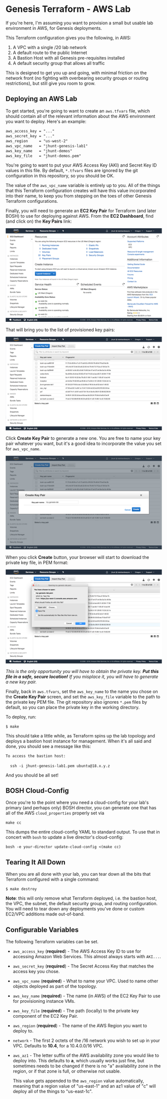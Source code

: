 Genesis Terraform - AWS Lab
===========================

If you're here, I'm assuming you want to provision a small but
usable lab environment in AWS, for Genesis deployments.

This Terraform configuration gives you the following, in AWS:

1. A VPC with a single /20 lab network
2. A default route to the public Internet
3. A Bastion Host with all Genesis pre-requisites installed
4. A default security group that allows all traffic

This is designed to get you up and going, with minimal friction on
the network front (no fighting with overbearing security groups or
routing restrictions), but still give you room to grow.



Deploying an AWS Lab
--------------------

To get started, you're going to want to create an `aws.tfvars`
file, which should contain all of the relevant information about
the AWS environment you want to deploy.  Here's an example:

```
aws_access_key = "..."
aws_secret_key = "..."
aws_region     = "us-west-2"
aws_vpc_name   = "jhunt-genesis-lab1"
aws_key_name   = "jhunt-demos"
aws_key_file   = "jhunt-demos.pem"
```

You're going to want to put your AWS Access Key (AKI) and Secret
Key ID values in this file.  By default, `*.tfvars` files are
ignored by the git configuration in this repository, so you should
be OK.

The value of the `aws_vpc_name` variable is entirely up to you.
All of the things that this Terraform configuration creates will
have this value incorporated into their name, to keep you from
stepping on the toes of other Genesis Terraform configurations.

Finally, you will need to generate an **EC2 Key Pair** for
Terraform (and later BOSH) to use for deploying against AWS.  From
the **EC2 Dashboard**, find (and click on) the **Key Pairs** link:

![The EC2 Dashboard, and the Key Pairs link](docs/ec2.png)

That will bring you to the list of provisioned key pairs:

![The EC2 Key Pairs UI](docs/ec2-keypairs.png)

Click **Create Key Pair** to generate a new one.  You are free to
name your key pair whatever you want, but it's a good idea
to incorporate the value you set for `aws_vpc_name`.

![The "Create Key Pair" form](docs/ec2-create-keypair.png)

When you click **Create** button, your browser will start to
download the private key file, in PEM format:

![Downloading the Private Key](docs/ec2-download-key.png)

_This is the only opportunity you will have to obtain the private
key.  **Put this file in a safe, secure location!** If you
misplace it, you will have to generate a new key pair._

Finally, back in `aws.tfvars`, set the `aws_key_name` to the name
you chose on the **Create Key Pair** screen, and set the
`aws_key_file` variable to the path to the private key PEM file.
The git repository also ignores `*.pem` files by default, so you
can place the private key in the working directory.

To deploy, run:

```
$ make
```

This should take a little while, as Terraform spins up the lab
topology and deploys a bastion host instance for management.  When
it's all said and done, you should see a message like this:

```
To access the bastion host:

  ssh -i jhunt-genesis-lab1.pem ubuntu@18.x.y.z
```

And you should be all set!



BOSH Cloud-Config
-----------------

Once you're to the point where you need a cloud-config for your
lab's primary (and perhaps only) BOSH director, you can generate
one that has all of the AWS `cloud_properties` properly set via

```
make cc
```

This dumps the entire cloud-config YAML to standard output.  To
use that in concert with `bosh` to update a live director's
cloud-config:

```
bosh -e your-director update-cloud-config <(make cc)
```



Tearing It All Down
-------------------

When you are all done with your lab, you can tear down all the
bits that Terraform configured with a single command:

```
$ make destroy
```

**Note**: this will only remove what Terraform deployed, i.e. the
bastion host, the VPC, the subnet, the default security group, and
routing configuration.  You will need to tear down any deployments
you've done or custom EC2/VPC additions made out-of-band.



Configurable Variables
----------------------

The following Terraform variables can be set.

- `aws_access_key` (**required**) - The AWS Access Key ID to use
  for accessing Amazon Web Services.  This almost always starts
  with `AKI...`.

- `aws_secret_key` (**required**) - The Secret Access Key that
  matches the access key you chose.

- `aws_vpc_name` (**required**) - What to name your VPC.  Used to
  name other objects deployed as part of the topology.

- `aws_key_name` (**required**) - The name (in AWS) of the EC2 Key
  Pair to use for provisioning instance VMs.

- `aws_key_file` (**required**) - The path (locally) to the
  private key component of the EC2 Key Pair.

- `aws_region` (**required**) - The name of the AWS Region you
  want to deploy to.

- `network` - The first 2 octets of the /16 network you wish to
  set up in your VPC.  Defaults to **10.4**, for a 10.4.0.0/16
  VPC.

- `aws_az1` - The letter suffix of the AWS availability zone you
  would like to deploy into.  This defaults to **a**, which
  usually works just fine, but sometimes needs to be changed if
  there is no "a" availability zone in the region, or if that zone
  is full, or otherwise not usable.

  This value gets appended to the `aws_region` value
  automatically, meaning that a region value of "us-east-1" and an
  az1 value of "c" will deploy all of the things to "us-east-1c".
